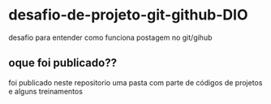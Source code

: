 
# desafio-de-projeto-git-github-DIO
desafio para entender como funciona postagem no git/gihub
## oque foi publicado??
foi publicado neste repositorio  uma pasta com parte de códigos de projetos e alguns treinamentos

